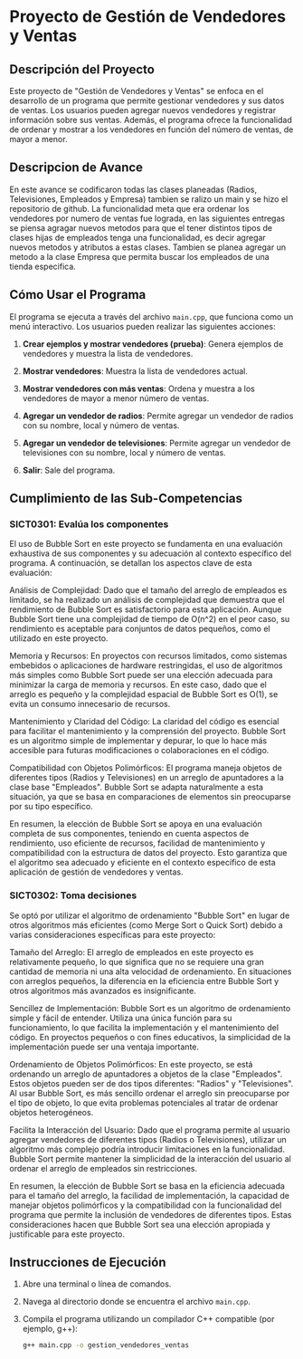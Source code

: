 # Proyecto de Gestión de Vendedores y Ventas

## Descripción del Proyecto

Este proyecto de "Gestión de Vendedores y Ventas" se enfoca en el desarrollo de un programa que permite gestionar vendedores y sus datos de ventas. Los usuarios pueden agregar nuevos vendedores y registrar información sobre sus ventas. Además, el programa ofrece la funcionalidad de ordenar y mostrar a los vendedores en función del número de ventas, de mayor a menor.


## Descripcion de Avance
En este avance se codificaron todas las clases planeadas (Radios, Televisiones, Empleados y Empresa) tambien se ralizo un main y se hizo el repositorio de github.
La funcionalidad meta que era ordenar los vendedores por numero de ventas fue lograda, en las siguientes entregas se piensa agragar nuevos metodos para que el tener distintos tipos de clases hijas de empleados tenga una funcionalidad, es decir agregar nuevos metodos y atributos a estas clases. Tambien se planea agregar un metodo a la clase Empresa que permita buscar los empleados de una tienda especifica.

## Cómo Usar el Programa

El programa se ejecuta a través del archivo `main.cpp`, que funciona como un menú interactivo. Los usuarios pueden realizar las siguientes acciones:

1. **Crear ejemplos y mostrar vendedores (prueba)**: Genera ejemplos de vendedores y muestra la lista de vendedores.

2. **Mostrar vendedores**: Muestra la lista de vendedores actual.

3. **Mostrar vendedores con más ventas**: Ordena y muestra a los vendedores de mayor a menor número de ventas.

4. **Agregar un vendedor de radios**: Permite agregar un vendedor de radios con su nombre, local y número de ventas.

5. **Agregar un vendedor de televisiones**: Permite agregar un vendedor de televisiones con su nombre, local y número de ventas.

0. **Salir**: Sale del programa.

## Cumplimiento de las Sub-Competencias

### SICT0301: Evalúa los componentes

El uso de Bubble Sort en este proyecto se fundamenta en una evaluación exhaustiva de sus componentes y su adecuación al contexto específico del programa. A continuación, se detallan los aspectos clave de esta evaluación:

Análisis de Complejidad: Dado que el tamaño del arreglo de empleados es limitado, se ha realizado un análisis de complejidad que demuestra que el rendimiento de Bubble Sort es satisfactorio para esta aplicación. Aunque Bubble Sort tiene una complejidad de tiempo de O(n^2) en el peor caso, su rendimiento es aceptable para conjuntos de datos pequeños, como el utilizado en este proyecto.

Memoria y Recursos: En proyectos con recursos limitados, como sistemas embebidos o aplicaciones de hardware restringidas, el uso de algoritmos más simples como Bubble Sort puede ser una elección adecuada para minimizar la carga de memoria y recursos. En este caso, dado que el arreglo es pequeño y la complejidad espacial de Bubble Sort es O(1), se evita un consumo innecesario de recursos.

Mantenimiento y Claridad del Código: La claridad del código es esencial para facilitar el mantenimiento y la comprensión del proyecto. Bubble Sort es un algoritmo simple de implementar y depurar, lo que lo hace más accesible para futuras modificaciones o colaboraciones en el código.

Compatibilidad con Objetos Polimórficos: El programa maneja objetos de diferentes tipos (Radios y Televisiones) en un arreglo de apuntadores a la clase base "Empleados". Bubble Sort se adapta naturalmente a esta situación, ya que se basa en comparaciones de elementos sin preocuparse por su tipo específico.

En resumen, la elección de Bubble Sort se apoya en una evaluación completa de sus componentes, teniendo en cuenta aspectos de rendimiento, uso eficiente de recursos, facilidad de mantenimiento y compatibilidad con la estructura de datos del proyecto. Esto garantiza que el algoritmo sea adecuado y eficiente en el contexto específico de esta aplicación de gestión de vendedores y ventas.

### SICT0302: Toma decisiones

Se optó por utilizar el algoritmo de ordenamiento "Bubble Sort" en lugar de otros algoritmos más eficientes (como Merge Sort o Quick Sort) debido a varias consideraciones específicas para este proyecto:

Tamaño del Arreglo: El arreglo de empleados en este proyecto es relativamente pequeño, lo que significa que no se requiere una gran cantidad de memoria ni una alta velocidad de ordenamiento. En situaciones con arreglos pequeños, la diferencia en la eficiencia entre Bubble Sort y otros algoritmos más avanzados es insignificante.

Sencillez de Implementación: Bubble Sort es un algoritmo de ordenamiento simple y fácil de entender. Utiliza una única función para su funcionamiento, lo que facilita la implementación y el mantenimiento del código. En proyectos pequeños o con fines educativos, la simplicidad de la implementación puede ser una ventaja importante.

Ordenamiento de Objetos Polimórficos: En este proyecto, se está ordenando un arreglo de apuntadores a objetos de la clase "Empleados". Estos objetos pueden ser de dos tipos diferentes: "Radios" y "Televisiones". Al usar Bubble Sort, es más sencillo ordenar el arreglo sin preocuparse por el tipo de objeto, lo que evita problemas potenciales al tratar de ordenar objetos heterogéneos.

Facilita la Interacción del Usuario: Dado que el programa permite al usuario agregar vendedores de diferentes tipos (Radios o Televisiones), utilizar un algoritmo más complejo podría introducir limitaciones en la funcionalidad. Bubble Sort permite mantener la simplicidad de la interacción del usuario al ordenar el arreglo de empleados sin restricciones.

En resumen, la elección de Bubble Sort se basa en la eficiencia adecuada para el tamaño del arreglo, la facilidad de implementación, la capacidad de manejar objetos polimórficos y la compatibilidad con la funcionalidad del programa que permite la inclusión de vendedores de diferentes tipos. Estas consideraciones hacen que Bubble Sort sea una elección apropiada y justificable para este proyecto.

## Instrucciones de Ejecución

1. Abre una terminal o línea de comandos.

2. Navega al directorio donde se encuentra el archivo `main.cpp`.

3. Compila el programa utilizando un compilador C++ compatible (por ejemplo, g++):

   ```bash
   g++ main.cpp -o gestion_vendedores_ventas
